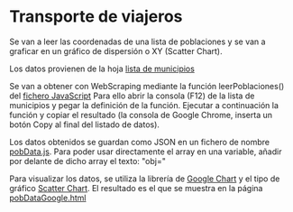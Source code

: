 # Transporte de viajeros
Se van a leer las coordenadas de una lista de poblaciones y se van a graficar en un gráfico de dispersión o XY (Scatter Chart).

Los datos provienen de la hoja [lista de municipios](https://www.businessintelligence.info/assets/listado-longitud-latitud-municipios-espana.html)

Se van a obtener con WebScraping mediante la función leerPoblaciones() del [fichero JavaScript](../geocoordenadas/leerPoblaciones.js)
Para ello abrir la consola (F12) de la lista de municipios y pegar la definición de la función. Ejecutar a continuación la función y copiar el resultado (la consola de Google Chrome, inserta un botón Copy al final del listado de datos).

Los datos obtenidos se guardan como JSON en un fichero de nombre [pobData.js](../geocoordenadas/pobData.js). Para poder usar directamente el array en una variable, añadir por delante de dicho array el texto: "obj="

Para visualizar los datos, se utiliza la librería de [Google Chart](https://developers.google.com/chart/) y el tipo de gráfico [Scatter Chart](https://developers.google.com/chart/interactive/docs/gallery/scatterchart).
El resultado es el que se muestra en la página [pobDataGoogle.html](../geocoordenadas/pobDataGoogle.html)

